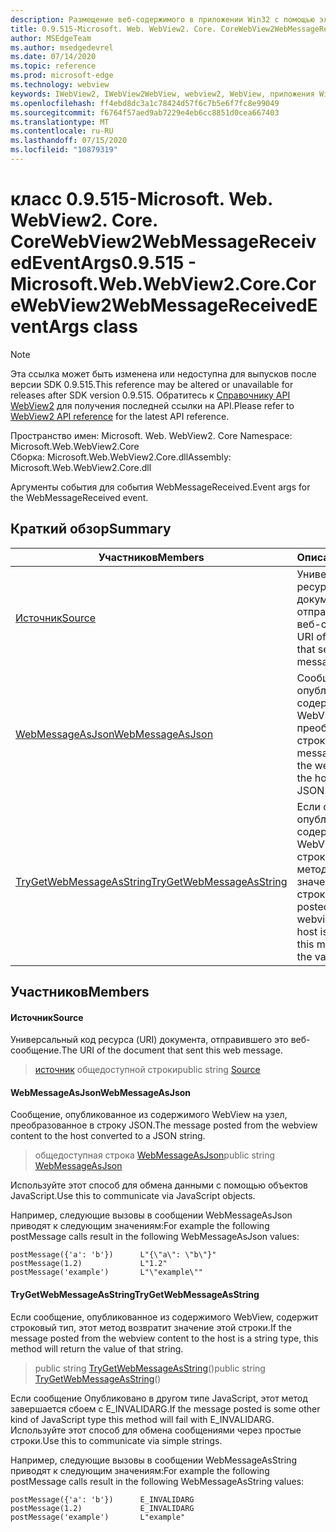 ```yaml
---
description: Размещение веб-содержимого в приложении Win32 с помощью элемента управления Microsoft Edge WebView2
title: 0.9.515-Microsoft. Web. WebView2. Core. CoreWebView2WebMessageReceivedEventArgs
author: MSEdgeTeam
ms.author: msedgedevrel
ms.date: 07/14/2020
ms.topic: reference
ms.prod: microsoft-edge
ms.technology: webview
keywords: IWebView2, IWebView2WebView, webview2, WebView, приложения Win32, Win32, EDGE, ICoreWebView2, ICoreWebView2Controller, элемент управления "веб-браузер", HTML Edge
ms.openlocfilehash: ff4ebd8dc3a1c78424d57f6c7b5e6f7fc8e99049
ms.sourcegitcommit: f6764f57aed9ab7229e4eb6cc8851d0cea667403
ms.translationtype: MT
ms.contentlocale: ru-RU
ms.lasthandoff: 07/15/2020
ms.locfileid: "10879319"
---
```

# <span data-ttu-id="6656c-104">класс 0.9.515-Microsoft. Web. WebView2. Core. CoreWebView2WebMessageReceivedEventArgs</span><span class="sxs-lookup"><span data-stu-id="6656c-104">0.9.515 - Microsoft.Web.WebView2.Core.CoreWebView2WebMessageReceivedEventArgs class</span></span> 

> [!NOTE]
> <span data-ttu-id="6656c-105">Эта ссылка может быть изменена или недоступна для выпусков после версии SDK 0.9.515.</span><span class="sxs-lookup"><span data-stu-id="6656c-105">This reference may be altered or unavailable for releases after SDK version 0.9.515.</span></span> <span data-ttu-id="6656c-106">Обратитесь к [Справочнику API WebView2](../../../webview2-api-reference.md) для получения последней ссылки на API.</span><span class="sxs-lookup"><span data-stu-id="6656c-106">Please refer to [WebView2 API reference](../../../webview2-api-reference.md) for the latest API reference.</span></span>

<span data-ttu-id="6656c-107">Пространство имен: Microsoft. Web. WebView2. Core </span><span class="sxs-lookup"><span data-stu-id="6656c-107">Namespace: Microsoft.Web.WebView2.Core</span></span>\
<span data-ttu-id="6656c-108">Сборка: Microsoft.Web.WebView2.Core.dll</span><span class="sxs-lookup"><span data-stu-id="6656c-108">Assembly: Microsoft.Web.WebView2.Core.dll</span></span>

<span data-ttu-id="6656c-109">Аргументы события для события WebMessageReceived.</span><span class="sxs-lookup"><span data-stu-id="6656c-109">Event args for the WebMessageReceived event.</span></span>

## <span data-ttu-id="6656c-110">Краткий обзор</span><span class="sxs-lookup"><span data-stu-id="6656c-110">Summary</span></span>

 <span data-ttu-id="6656c-111">Участников</span><span class="sxs-lookup"><span data-stu-id="6656c-111">Members</span></span>                        | <span data-ttu-id="6656c-112">Описания</span><span class="sxs-lookup"><span data-stu-id="6656c-112">Descriptions</span></span>
--------------------------------|---------------------------------------------
[<span data-ttu-id="6656c-113">Источник</span><span class="sxs-lookup"><span data-stu-id="6656c-113">Source</span></span>](#source) | <span data-ttu-id="6656c-114">Универсальный код ресурса (URI) документа, отправившего это веб-сообщение.</span><span class="sxs-lookup"><span data-stu-id="6656c-114">The URI of the document that sent this web message.</span></span>
[<span data-ttu-id="6656c-115">WebMessageAsJson</span><span class="sxs-lookup"><span data-stu-id="6656c-115">WebMessageAsJson</span></span>](#webmessageasjson) | <span data-ttu-id="6656c-116">Сообщение, опубликованное из содержимого WebView на узел, преобразованное в строку JSON.</span><span class="sxs-lookup"><span data-stu-id="6656c-116">The message posted from the webview content to the host converted to a JSON string.</span></span>
[<span data-ttu-id="6656c-117">TryGetWebMessageAsString</span><span class="sxs-lookup"><span data-stu-id="6656c-117">TryGetWebMessageAsString</span></span>](#trygetwebmessageasstring) | <span data-ttu-id="6656c-118">Если сообщение, опубликованное из содержимого WebView, содержит строковый тип, этот метод возвратит значение этой строки.</span><span class="sxs-lookup"><span data-stu-id="6656c-118">If the message posted from the webview content to the host is a string type, this method will return the value of that string.</span></span>

## <span data-ttu-id="6656c-119">Участников</span><span class="sxs-lookup"><span data-stu-id="6656c-119">Members</span></span>

#### <span data-ttu-id="6656c-120">Источник</span><span class="sxs-lookup"><span data-stu-id="6656c-120">Source</span></span> 

<span data-ttu-id="6656c-121">Универсальный код ресурса (URI) документа, отправившего это веб-сообщение.</span><span class="sxs-lookup"><span data-stu-id="6656c-121">The URI of the document that sent this web message.</span></span>

> <span data-ttu-id="6656c-122">[источник](#source) общедоступной строки</span><span class="sxs-lookup"><span data-stu-id="6656c-122">public string [Source](#source)</span></span>

#### <span data-ttu-id="6656c-123">WebMessageAsJson</span><span class="sxs-lookup"><span data-stu-id="6656c-123">WebMessageAsJson</span></span> 

<span data-ttu-id="6656c-124">Сообщение, опубликованное из содержимого WebView на узел, преобразованное в строку JSON.</span><span class="sxs-lookup"><span data-stu-id="6656c-124">The message posted from the webview content to the host converted to a JSON string.</span></span>

> <span data-ttu-id="6656c-125">общедоступная строка [WebMessageAsJson](#webmessageasjson)</span><span class="sxs-lookup"><span data-stu-id="6656c-125">public string [WebMessageAsJson](#webmessageasjson)</span></span>

<span data-ttu-id="6656c-126">Используйте этот способ для обмена данными с помощью объектов JavaScript.</span><span class="sxs-lookup"><span data-stu-id="6656c-126">Use this to communicate via JavaScript objects.</span></span>

<span data-ttu-id="6656c-127">Например, следующие вызовы в сообщении WebMessageAsJson приводят к следующим значениям:</span><span class="sxs-lookup"><span data-stu-id="6656c-127">For example the following postMessage calls result in the following WebMessageAsJson values:</span></span>

```
postMessage({'a': 'b'})      L"{\"a\": \"b\"}"
postMessage(1.2)             L"1.2"
postMessage('example')       L"\"example\""
```

#### <span data-ttu-id="6656c-128">TryGetWebMessageAsString</span><span class="sxs-lookup"><span data-stu-id="6656c-128">TryGetWebMessageAsString</span></span> 

<span data-ttu-id="6656c-129">Если сообщение, опубликованное из содержимого WebView, содержит строковый тип, этот метод возвратит значение этой строки.</span><span class="sxs-lookup"><span data-stu-id="6656c-129">If the message posted from the webview content to the host is a string type, this method will return the value of that string.</span></span>

> <span data-ttu-id="6656c-130">public string [TryGetWebMessageAsString](#trygetwebmessageasstring)()</span><span class="sxs-lookup"><span data-stu-id="6656c-130">public string [TryGetWebMessageAsString](#trygetwebmessageasstring)()</span></span>

<span data-ttu-id="6656c-131">Если сообщение Опубликовано в другом типе JavaScript, этот метод завершается сбоем с E_INVALIDARG.</span><span class="sxs-lookup"><span data-stu-id="6656c-131">If the message posted is some other kind of JavaScript type this method will fail with E_INVALIDARG.</span></span> <span data-ttu-id="6656c-132">Используйте этот способ для обмена сообщениями через простые строки.</span><span class="sxs-lookup"><span data-stu-id="6656c-132">Use this to communicate via simple strings.</span></span>

<span data-ttu-id="6656c-133">Например, следующие вызовы в сообщении WebMessageAsString приводят к следующим значениям:</span><span class="sxs-lookup"><span data-stu-id="6656c-133">For example the following postMessage calls result in the following WebMessageAsString values:</span></span>

```
postMessage({'a': 'b'})      E_INVALIDARG
postMessage(1.2)             E_INVALIDARG
postMessage('example')       L"example"
```

